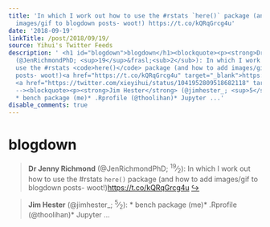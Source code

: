 ```yaml
---
title: 'In which I work out how to use the #rstats `here()` package (and how to add
  images/gif to blogdown posts- woot!) https://t.co/kQRqGrcg4u'
date: '2018-09-19'
linkTitle: /post/2018/09/19/
source: Yihui's Twitter Feeds
description: ' <h1 id="blogdown">blogdown</h1><blockquote><p><strong>Dr Jenny Richmond</strong>
  (@JenRichmondPhD; <sup>19</sup>&frasl;<sub>2</sub>): In which I work out how to
  use the #rstats <code>here()</code> package (and how to add images/gif to blogdown
  posts- woot!)<a href="https://t.co/kQRqGrcg4u" target="_blank">https://t.co/kQRqGrcg4u</a>
  <a href="https://twitter.com/xieyihui/status/1041952809518682118" target="_blank">&#8618;</a></p></blockquote><!--
  --><blockquote><p><strong>Jim Hester</strong> (@jimhester_; <sup>5</sup>&frasl;<sub>2</sub>):
  * bench package (me)* .Rprofile (@thoolihan)* Jupyter ...'
disable_comments: true
---
```

 <h1 id="blogdown">blogdown</h1><blockquote><p><strong>Dr Jenny Richmond</strong> (@JenRichmondPhD; <sup>19</sup>&frasl;<sub>2</sub>): In which I work out how to use the #rstats <code>here()</code> package (and how to add images/gif to blogdown posts- woot!)<a href="https://t.co/kQRqGrcg4u" target="_blank">https://t.co/kQRqGrcg4u</a> <a href="https://twitter.com/xieyihui/status/1041952809518682118" target="_blank">&#8618;</a></p></blockquote><!-- --><blockquote><p><strong>Jim Hester</strong> (@jimhester_; <sup>5</sup>&frasl;<sub>2</sub>): * bench package (me)* .Rprofile (@thoolihan)* Jupyter ...